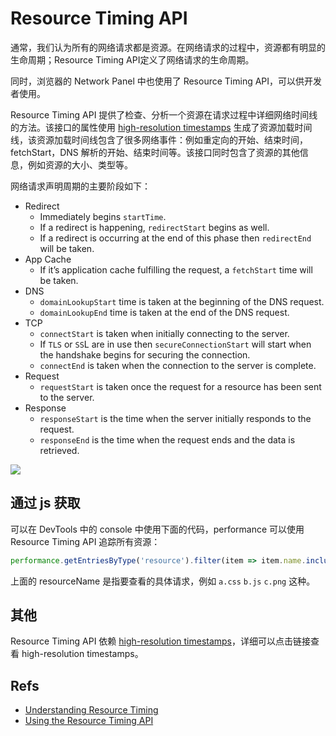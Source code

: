 # Resource Timing API

通常，我们认为所有的网络请求都是资源。在网络请求的过程中，资源都有明显的生命周期；Resource Timing API定义了网络请求的生命周期。

同时，浏览器的 Network Panel 中也使用了 Resource Timing API，可以供开发者使用。

Resource Timing API 提供了检查、分析一个资源在请求过程中详细网络时间线的方法。该接口的属性使用  [high-resolution timestamps](https://github.com/NinjiaHub/Frontend-Tricks/blob/master/documents/browser/high-resolution-timestamps.md) 生成了资源加载时间线，该资源加载时间线包含了很多网络事件：例如重定向的开始、结束时间，fetchStart，DNS 解析的开始、结束时间等。该接口同时包含了资源的其他信息，例如资源的大小、类型等。

网络请求声明周期的主要阶段如下：

* Redirect
	* Immediately begins `startTime`.
	* If a redirect is happening, `redirectStart` begins as well.
	* If a redirect is occurring at the end of this phase then `redirectEnd` will be taken.
* App Cache
	* If it’s application cache fulfilling the request, a `fetchStart` time will be taken.
* DNS
	* `domainLookupStart` time is taken at the beginning of the DNS request.
	* `domainLookupEnd` time is taken at the end of the DNS request.
* TCP
	* `connectStart` is taken when initially connecting to the server.
	* If `TLS` or `SS`L are in use then `secureConnectionStart` will start when the handshake begins for securing the connection.
	* `connectEnd` is taken when the connection to the server is complete.
* Request
	* `requestStart` is taken once the request for a resource has been sent to the server.
* Response
	* `responseStart` is the time when the server initially responds to the request.
	* `responseEnd` is the time when the request ends and the data is retrieved.

![](../../images/resource-timing-api.png)

## 通过 js 获取

可以在 DevTools 中的 console 中使用下面的代码，performance 可以使用 Resource Timing API 追踪所有资源：

```js
performance.getEntriesByType('resource').filter(item => item.name.includes('resourceName'));
```
上面的 resourceName 是指要查看的具体请求，例如 `a.css` `b.js` `c.png` 这种。

## 其他

Resource Timing API 依赖 [high-resolution timestamps](https://github.com/NinjiaHub/Frontend-Tricks/blob/master/documents/browser/high-resolution-timestamps.md)，详细可以点击链接查看 high-resolution timestamps。

## Refs

* [Understanding Resource Timing](https://developers.google.com/web/tools/chrome-devtools/network/understanding-resource-timing)
* [Using the Resource Timing API](https://developer.mozilla.org/en-US/docs/Web/API/Resource_Timing_API/Using_the_Resource_Timing_API)